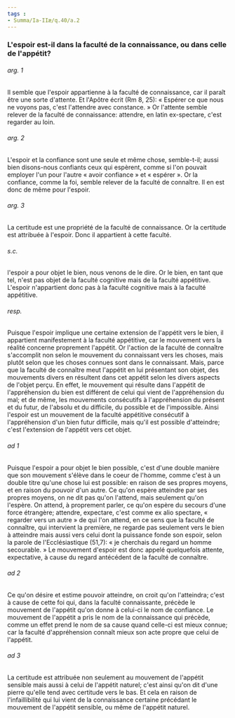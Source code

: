 ```yaml
---
tags : 
- Summa/Ia-IIæ/q.40/a.2
---
```


### L'espoir est-il dans la faculté de la connaissance, ou dans celle de l'appétit?

###### arg. 1
Il semble que l'espoir appartienne à la faculté de connaissance, car il paraît être une sorte d'attente. Et l'Apôtre écrit (Rm 8, 25): « Espérer ce que nous ne voyons pas, c'est l'attendre avec constance. » Or l'attente semble relever de la faculté de connaissance: attendre, en latin ex-spectare, c'est regarder au loin. 

###### arg. 2
L'espoir et la confiance sont une seule et même chose, semble-t-il; aussi bien disons-nous confiants ceux qui espèrent, comme si l'on pouvait employer l'un pour l'autre « avoir confiance » et « espérer ». Or la confiance, comme la foi, semble relever de la faculté de connaître. Il en est donc de même pour l'espoir. 

###### arg. 3
La certitude est une propriété de la faculté de connaissance. Or la certitude est attribuée à l'espoir. Donc il appartient à cette faculté. 

###### s.c.
l'espoir a pour objet le bien, nous venons de le dire. Or le bien, en tant que tel, n'est pas objet de la faculté cognitive mais de la faculté appétitive. L'espoir n'appartient donc pas à la faculté cognitive mais à la faculté appétitive. 

###### resp.
Puisque l'espoir implique une certaine extension de l'appétit vers le bien, il appartient manifestement à la faculté appétitive, car le mouvement vers la réalité concerne proprement l'appétit. Or l'action de la faculté de connaître s'accomplit non selon le mouvement du connaissant vers les choses, mais plutôt selon que les choses connues sont dans le connaissant. Mais, parce que la faculté de connaître meut l'appétit en lui présentant son objet, des mouvements divers en résultent dans cet appétit selon les divers aspects de l'objet perçu. En effet, le mouvement qui résulte dans l'appétit de l'appréhension du bien est différent de celui qui vient de l'appréhension du mal; et de même, les mouvements consécutifs à l'appréhension du présent et du futur, de l'absolu et du difficile, du possible et de l'impossible. Ainsi l'espoir est un mouvement de la faculté appétitive consécutif à l'appréhension d'un bien futur difficile, mais qu'il est possible d'atteindre; c'est l'extension de l'appétit vers cet objet. 

###### ad 1
Puisque l'espoir a pour objet le bien possible, c'est d'une double manière que son mouvement s'élève dans le coeur de l'homme, comme c'est à un double titre qu'une chose lui est possible: en raison de ses propres moyens, et en raison du pouvoir d'un autre. Ce qu'on espère atteindre par ses propres moyens, on ne dit pas qu'on l'attend, mais seulement qu'on l'espère. On attend, à proprement parler, ce qu'on espère du secours d'une force étrangère; attendre, expectare, c'est comme ex alio spectare, « regarder vers un autre » de qui l'on attend, en ce sens que la faculté de connaître, qui intervient la première, ne regarde pas seulement vers le bien à atteindre mais aussi vers celui dont la puissance fonde son espoir, selon la parole de l'Ecclésiastique (51,7): « je cherchais du regard un homme secourable. » Le mouvement d'espoir est donc appelé quelquefois attente, expectative, à cause du regard antécédent de la faculté de connaître. 

###### ad 2
Ce qu'on désire et estime pouvoir atteindre, on croit qu'on l'atteindra; c'est à cause de cette foi qui, dans la faculté connaissante, précède le mouvement de l'appétit qu'on donne à celui-ci le nom de confiance. Le mouvement de l'appétit a pris le nom de la connaissance qui précède, comme un effet prend le nom de sa cause quand celle-ci est mieux connue; car la faculté d'appréhension connaît mieux son acte propre que celui de l'appétit. 

###### ad 3
La certitude est attribuée non seulement au mouvement de l'appétit sensible mais aussi à celui de l'appétit naturel; c'est ainsi qu'on dit d'une pierre qu'elle tend avec certitude vers le bas. Et cela en raison de l'infaillibilité qui lui vient de la connaissance certaine précédant le mouvement de l'appétit sensible, ou même de l'appétit naturel. 


